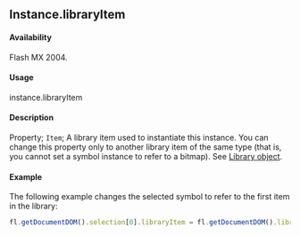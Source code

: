 ## Instance.libraryItem

#### Availability

Flash MX 2004.

#### Usage

instance.libraryItem

#### Description

Property; `Item`; A library item used to instantiate this instance. You can change this property only to another library item of the same type (that is, you cannot set a symbol instance to refer to a bitmap). See [Library object](../Library_object/Library_summary.md).

#### Example

The following example changes the selected symbol to refer to the first item in the library:

```javascript
fl.getDocumentDOM().selection[0].libraryItem = fl.getDocumentDOM().library.items[0];
```

